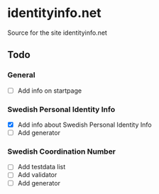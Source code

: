 # identityinfo.net
Source for the site identityinfo.net

## Todo

### General
- [ ] Add info on startpage

### Swedish Personal Identity Info
- [X] Add info about Swedish Personal Identity Info
- [ ] Add generator

### Swedish Coordination Number
- [ ] Add testdata list
- [ ] Add validator
- [ ] Add generator